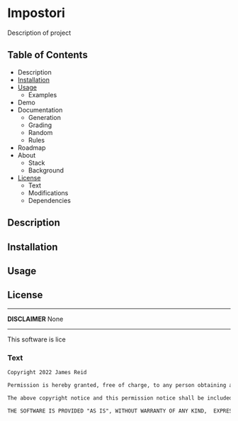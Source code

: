 # Impostori

Description of project

## Table of Contents

- Description
- [Installation](#installation)
- [Usage](#usage)
  - Examples
- Demo
- Documentation
  - Generation
  - Grading
  - Random
  - Rules
- Roadmap
- About
  - Stack
  - Background
- [License](#license)
  - Text
  - Modifications
  - Dependencies


## Description



## Installation



## Usage



## License

------

**DISCLAIMER** None 

------

This software is lice

### Text

```markdown
Copyright 2022 James Reid

Permission is hereby granted, free of charge, to any person obtaining a copy of this software and associated documentation files (the  "Software"), to deal in the Software without restriction, including  without limitation the rights to use, copy, modify, merge, publish,  distribute, sublicense, and/or sell copies of the Software, and to  permit persons to whom the Software is furnished to do so, subject to  the following conditions:

The above copyright notice and this permission notice shall be included in all copies or substantial portions of the Software.

THE SOFTWARE IS PROVIDED "AS IS", WITHOUT WARRANTY OF ANY KIND,  EXPRESS OR IMPLIED, INCLUDING BUT NOT LIMITED TO THE WARRANTIES OF  MERCHANTABILITY, FITNESS FOR A PARTICULAR PURPOSE AND NONINFRINGEMENT.  IN NO EVENT SHALL THE AUTHORS OR COPYRIGHT HOLDERS BE LIABLE FOR ANY  CLAIM, DAMAGES OR OTHER LIABILITY, WHETHER IN AN ACTION OF CONTRACT,  TORT OR OTHERWISE, ARISING FROM, OUT OF OR IN CONNECTION WITH THE  SOFTWARE OR THE USE OR OTHER DEALINGS IN THE SOFTWARE.
```

